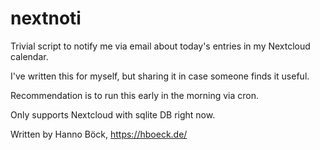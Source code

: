 # nextnoti

Trivial script to notify me via email about today's
entries in my Nextcloud calendar.

I've written this for myself, but sharing it in case someone finds it useful.

Recommendation is to run this early in the morning via cron.

Only supports Nextcloud with sqlite DB right now.

Written by Hanno Böck, https://hboeck.de/
